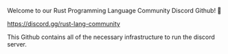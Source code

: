 Welcome to our Rust Programming Language Community Discord Github! 👋

https://discord.gg/rust-lang-community

This Github contains all of the necessary infrastructure to run the discord server.
